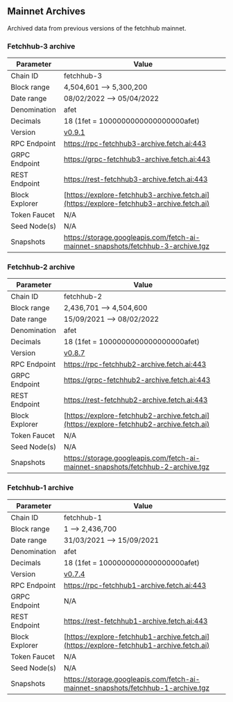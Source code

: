 ## Mainnet Archives

Archived data from previous versions of the fetchhub mainnet.

### Fetchhub-3 archive

| Parameter      | Value                                                                                    |
| -------------- | ---------------------------------------------------------------------------------------- |
| Chain ID       | fetchhub-3                                                                               |
| Block range    | 4,504,601 --> 5,300,200                                                                  |
| Date range     | 08/02/2022 --> 05/04/2022                                                                |
| Denomination   | afet                                                                                     |
| Decimals       | 18 (1fet = 1000000000000000000afet)                                                      |
| Version        | [v0.9.1](https://github.com/fetchai/agrod/releases/tag/v0.9.1)                          |
| RPC Endpoint   | <https://rpc-fetchhub3-archive.fetch.ai:443>                                             |
| GRPC Endpoint  | <https://grpc-fetchhub3-archive.fetch.ai:443>                                            |
| REST Endpoint  | <https://rest-fetchhub3-archive.fetch.ai:443>                                            |
| Block Explorer | [https://explore-fetchhub3-archive.fetch.ai](https://explore-fetchhub3-archive.fetch.ai) |
| Token Faucet   | N/A                                                                                      |
| Seed Node(s)   | N/A                                                                                      |
| Snapshots      | <https://storage.googleapis.com/fetch-ai-mainnet-snapshots/fetchhub-3-archive.tgz>       |

### Fetchhub-2 archive

| Parameter      | Value                                                                                    |
| -------------- | ---------------------------------------------------------------------------------------- |
| Chain ID       | fetchhub-2                                                                               |
| Block range    | 2,436,701 --> 4,504,600                                                                  |
| Date range     | 15/09/2021 --> 08/02/2022                                                                |
| Denomination   | afet                                                                                     |
| Decimals       | 18 (1fet = 1000000000000000000afet)                                                      |
| Version        | [v0.8.7](https://github.com/fetchai/agrod/releases/tag/v0.8.7)                          |
| RPC Endpoint   | <https://rpc-fetchhub2-archive.fetch.ai:443>                                             |
| GRPC Endpoint  | <https://grpc-fetchhub2-archive.fetch.ai:443>                                            |
| REST Endpoint  | <https://rest-fetchhub2-archive.fetch.ai:443>                                            |
| Block Explorer | [https://explore-fetchhub2-archive.fetch.ai](https://explore-fetchhub2-archive.fetch.ai) |
| Token Faucet   | N/A                                                                                      |
| Seed Node(s)   | N/A                                                                                      |
| Snapshots      | <https://storage.googleapis.com/fetch-ai-mainnet-snapshots/fetchhub-2-archive.tgz>       |

### Fetchhub-1 archive

| Parameter      | Value                                                                                    |
| -------------- | ---------------------------------------------------------------------------------------- |
| Chain ID       | fetchhub-1                                                                               |
| Block range    | 1 --> 2,436,700                                                                          |
| Date range     | 31/03/2021 --> 15/09/2021                                                                |
| Denomination   | afet                                                                                     |
| Decimals       | 18 (1fet = 1000000000000000000afet)                                                      |
| Version        | [v0.7.4](https://github.com/fetchai/agrod/releases/tag/v0.7.4)                          |
| RPC Endpoint   | <https://rpc-fetchhub1-archive.fetch.ai:443>                                             |
| GRPC Endpoint  | N/A                                                                                      |
| REST Endpoint  | <https://rest-fetchhub1-archive.fetch.ai:443>                                            |
| Block Explorer | [https://explore-fetchhub1-archive.fetch.ai](https://explore-fetchhub1-archive.fetch.ai) |
| Token Faucet   | N/A                                                                                      |
| Seed Node(s)   | N/A                                                                                      |
| Snapshots      | <https://storage.googleapis.com/fetch-ai-mainnet-snapshots/fetchhub-1-archive.tgz>       |


